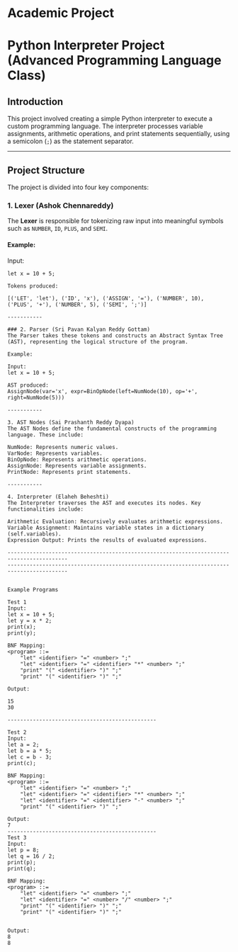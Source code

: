 # Academic Project

# Python Interpreter Project (Advanced Programming Language Class)

## Introduction
This project involved creating a simple Python interpreter to execute a custom programming language. The interpreter processes variable assignments, arithmetic operations, and print statements sequentially, using a semicolon (`;`) as the statement separator.

-----------

## Project Structure
The project is divided into four key components:

### 1. Lexer (Ashok Chennareddy)
The **Lexer** is responsible for tokenizing raw input into meaningful symbols such as `NUMBER`, `ID`, `PLUS`, and `SEMI`.

#### Example:
Input: 
```plaintext
let x = 10 + 5;

Tokens produced:

[('LET', 'let'), ('ID', 'x'), ('ASSIGN', '='), ('NUMBER', 10), 
('PLUS', '+'), ('NUMBER', 5), ('SEMI', ';')]

-----------

### 2. Parser (Sri Pavan Kalyan Reddy Gottam)
The Parser takes these tokens and constructs an Abstract Syntax Tree (AST), representing the logical structure of the program.

Example:

Input:
let x = 10 + 5;

AST produced:
AssignNode(var='x', expr=BinOpNode(left=NumNode(10), op='+', right=NumNode(5)))

-----------

3. AST Nodes (Sai Prashanth Reddy Dyapa)
The AST Nodes define the fundamental constructs of the programming language. These include:

NumNode: Represents numeric values.
VarNode: Represents variables.
BinOpNode: Represents arithmetic operations.
AssignNode: Represents variable assignments.
PrintNode: Represents print statements.

-----------

4. Interpreter (Elaheh Beheshti)
The Interpreter traverses the AST and executes its nodes. Key functionalities include:

Arithmetic Evaluation: Recursively evaluates arithmetic expressions.
Variable Assignment: Maintains variable states in a dictionary (self.variables).
Expression Output: Prints the results of evaluated expressions.

-----------------------------------------------------------------------------------------
-----------------------------------------------------------------------------------------


Example Programs

Test 1
Input:
let x = 10 + 5;
let y = x * 2;
print(x);
print(y);

BNF Mapping:
<program> ::= 
    "let" <identifier> "=" <number> ";"
    "let" <identifier> "=" <identifier> "*" <number> ";"
    "print" "(" <identifier> ")" ";"
    "print" "(" <identifier> ")" ";"

Output:

15
30

-----------------------------------------------

Test 2
Input:
let a = 2;
let b = a * 5;
let c = b - 3;
print(c);

BNF Mapping:
<program> ::= 
    "let" <identifier> "=" <number> ";"
    "let" <identifier> "=" <identifier> "*" <number> ";"
    "let" <identifier> "=" <identifier> "-" <number> ";"
    "print" "(" <identifier> ")" ";"

Output:
7
-----------------------------------------------
Test 3
Input:
let p = 8;
let q = 16 / 2;
print(p);
print(q);

BNF Mapping:
<program> ::= 
    "let" <identifier> "=" <number> ";"
    "let" <identifier> "=" <number> "/" <number> ";"
    "print" "(" <identifier> ")" ";"
    "print" "(" <identifier> ")" ";"


Output:
8
8
